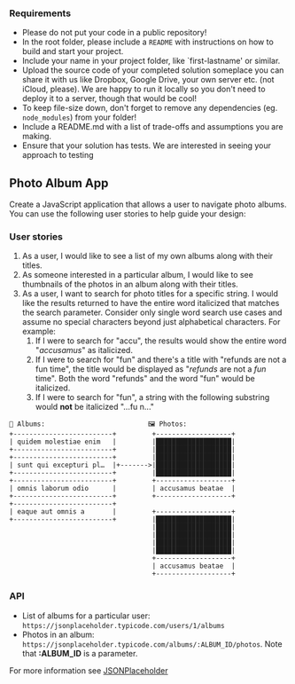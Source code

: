 ### Requirements

- Please do not put your code in a public repository!
- In the root folder, please include a `README` with instructions on how to build and start your project.
- Include your name in your project folder, like `first-lastname' or similar.
- Upload the source code of your completed solution someplace you can share it with us like Dropbox, Google Drive, your own server etc. (not iCloud, please). We are happy to run it locally so you don't need to deploy it to a server, though that would be cool!
- To keep file-size down, don't forget to remove any dependencies (eg. `node_modules`) from your folder!
- Include a README.md with a list of trade-offs and assumptions you are making.
- Ensure that your solution has tests. We are interested in seeing your approach to testing

## Photo Album App

Create a JavaScript application that allows a user to navigate photo albums. You can use the following user stories to help guide your design:

### User stories

1. As a user, I would like to see a list of my own albums along with their titles.
2. As someone interested in a particular album, I would like to see thumbnails of the photos in an album along with their titles.
3. As a user, I want to search for photo titles for a specific string. I would like the results returned to have the entire word italicized that matches the search parameter. Consider only single word search use cases and assume no special characters beyond just alphabetical characters. For example:
   1. If I were to search for "accu", the results would show the entire word "_accusamus_" as italicized.
   2. If I were to search for "fun" and there's a title with "refunds are not a fun time", the title would be displayed as "_refunds_ are not a _fun_ time". Both the word "refunds" and the word "fun" would be italicized.
   3. If I were to search for "fun", a string with the following substring would **not** be italicized "...fu n..."

```
📸 Albums:                          🖼 Photos:
+-------------------------+         +-------------------+
| quidem molestiae enim   |         |███████████████████|
+-------------------------+         |███████████████████|
+-------------------------+         |███████████████████|
| sunt qui excepturi pl…  |+------->|███████████████████|
+-------------------------+         |███████████████████|
+-------------------------+         +-------------------+
| omnis laborum odio      |         | accusamus beatae  |
+-------------------------+         +-------------------+
+-------------------------+
| eaque aut omnis a       |         +-------------------+
+-------------------------+         |███████████████████|
                                    |███████████████████|
                                    |███████████████████|
                                    |███████████████████|
                                    |███████████████████|
                                    +-------------------+
                                    | accusamus beatae  |
                                    +-------------------+
```

### API

- List of albums for a particular user: `https://jsonplaceholder.typicode.com/users/1/albums`
- Photos in an album: `https://jsonplaceholder.typicode.com/albums/:ALBUM_ID/photos`. Note that **:ALBUM_ID** is a parameter.

For more information see [JSONPlaceholder](https://jsonplaceholder.typicode.com)
